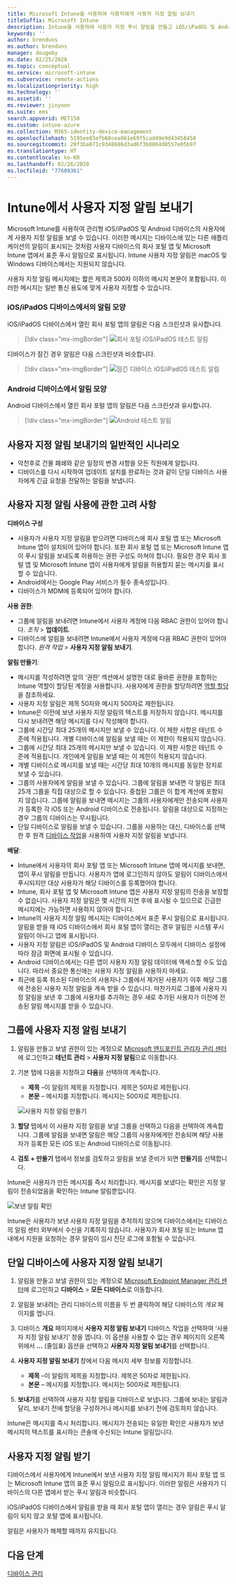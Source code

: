 ```yaml
---
title: Microsoft Intune을 사용하여 사용자에게 사용자 지정 알림 보내기
titleSuffix: Microsoft Intune
description: Intune을 사용하여 사용자 지정 푸시 알림을 만들고 iOS/iPadOS 및 Android 디바이스의 사용자에게 보내기
keywords: ''
author: brenduns
ms.author: brenduns
manager: dougeby
ms.date: 02/25/2020
ms.topic: conceptual
ms.service: microsoft-intune
ms.subservice: remote-actions
ms.localizationpriority: high
ms.technology: ''
ms.assetid: ''
ms.reviewer: jinyoon
ms.suite: ems
search.appverid: MET150
ms.custom: intune-azure
ms.collection: M365-identity-device-management
ms.openlocfilehash: 5195ee83efb68cea061e69f5cad49e9d43458450
ms.sourcegitcommit: 29f3ba071c9348686d3ad6f3b8864d8557e05b97
ms.translationtype: HT
ms.contentlocale: ko-KR
ms.lasthandoff: 02/26/2020
ms.locfileid: "77609361"
---
```

# <a name="send-custom-notifications-in-intune"></a>Intune에서 사용자 지정 알림 보내기  

Microsoft Intune를 사용하여 관리형 iOS/iPadOS 및 Android 디바이스의 사용자에게 사용자 지정 알림을 보낼 수 있습니다. 이러한 메시지는 디바이스에 있는 다른 애플리케이션의 알림이 표시되는 것처럼 사용자 디바이스의 회사 포털 앱 및 Microsoft Intune 앱에서 표준 푸시 알림으로 표시됩니다. Intune 사용자 지정 알림은 macOS 및 Windows 디바이스에서는 지원되지 않습니다.   

사용자 지정 알림 메시지에는 짧은 제목과 500자 이하의 메시지 본문이 포함됩니다. 이러한 메시지는 일반 통신 용도에 맞게 사용자 지정할 수 있습니다.

### <a name="what-the-notification-looks-like-on-an-iosipados-device"></a>iOS/iPadOS 디바이스에서의 알림 모양

iOS/iPadOS 디바이스에서 열린 회사 포털 앱의 알림은 다음 스크린샷과 유사합니다.

> [!div class="mx-imgBorder"]
> ![회사 포털 iOS/iPadOS 테스트 알림](./media/custom-notifications/105046-1.png)

디바이스가 잠긴 경우 알림은 다음 스크린샷과 비슷합니다.

> [!div class="mx-imgBorder"]
> ![잠긴 디바이스 iOS/iPadOS 테스트 알림](./media/custom-notifications/105046-2.png)

### <a name="what-the-notification-looks-like-on-an-android-device"></a>Android 디바이스에서 알림 모양

Android 디바이스에서 열린 회사 포털 앱의 알림은 다음 스크린샷과 유사합니다.

> [!div class="mx-imgBorder"]
> ![Android 테스트 알림](./media/custom-notifications/105046-3.png)

## <a name="common-scenarios-for-sending-custom-notifications"></a>사용자 지정 알림 보내기의 일반적인 시나리오  

- 악천후로 건물 폐쇄와 같은 일정의 변경 사항을 모든 직원에게 알립니다.
- 디바이스를 다시 시작하여 업데이트 설치를 완료하는 것과 같이 단일 디바이스 사용자에게 긴급 요청을 전달하는 알림을 보냅니다.

## <a name="considerations-for-using-custom-notifications"></a>사용자 지정 알림 사용에 관한 고려 사항

**디바이스 구성**

- 사용자가 사용자 지정 알림을 받으려면 디바이스에 회사 포털 앱 또는 Microsoft Intune 앱이 설치되어 있어야 합니다. 또한 회사 포털 앱 또는 Microsoft Intune 앱이 푸시 알림을 보내도록 허용하는 권한 구성도 마쳐야 합니다. 필요한 경우 회사 포털 앱 및 Microsoft Intune 앱이 사용자에게 알림을 허용할지 묻는 메시지를 표시할 수 있습니다.
- Android에서는 Google Play 서비스가 필수 종속성입니다.
- 디바이스가 MDM에 등록되어 있어야 합니다.

**사용 권한**:

- 그룹에 알림을 보내려면 Intune에서 사용자 계정에 다음 RBAC 권한이 있어야 합니다. *조직* > **업데이트**.
- 디바이스에 알림을 보내려면 Intune에서 사용자 계정에 다음 RBAC 권한이 있어야 합니다. *원격 작업* > **사용자 지정 알림 보내기**.

**알림 만들기**:
 
- 메시지를 작성하려면 앞의 ‘권한’ 섹션에서 설명한 대로 올바른 권한을 포함하는 Intune 역할이 할당된 계정을 사용합니다.  사용자에게 권한을 할당하려면 [역할 할당](../fundamentals/role-based-access-control.md#role-assignments)을 참조하세요.
- 사용자 지정 알림은 제목 50자와 메시지 500자로 제한됩니다.  
- Intune은 이전에 보낸 사용자 지정 알림의 텍스트를 저장하지 않습니다. 메시지를 다시 보내려면 해당 메시지를 다시 작성해야 합니다.  
- 그룹에 시간당 최대 25개의 메시지만 보낼 수 있습니다. 이 제한 사항은 테넌트 수준에 적용됩니다. 개별 디바이스에 알림을 보낼 때는 이 제한이 적용되지 않습니다.
- 그룹에 시간당 최대 25개의 메시지만 보낼 수 있습니다. 이 제한 사항은 테넌트 수준에 적용됩니다. 개인에게 알림을 보낼 때는 이 제한이 적용되지 않습니다.
- 개별 디바이스로 메시지를 보낼 때는 시간당 최대 10개의 메시지를 동일한 장치로 보낼 수 있습니다.
- 그룹의 사용자에게 알림을 보낼 수 있습니다. 그룹에 알림을 보내면 각 알림은 최대 25개 그룹을 직접 대상으로 할 수 있습니다. 중첩된 그룹은 이 합계 계산에 포함되지 않습니다. 그룹에 알림을 보내면 메시지는 그룹의 사용자에게만 전송되며 사용자가 등록한 각 iOS 또는 Android 디바이스로 전송됩니다. 알림을 대상으로 지정하는 경우 그룹의 디바이스는 무시됩니다.
- 단일 디바이스로 알림을 보낼 수 있습니다. 그룹을 사용하는 대신, 디바이스를 선택한 후 원격 [디바이스 작업](device-management.md#available-device-actions)을 사용하여 사용자 지정 알림을 보냅니다.  

**배달**:

- Intune에서 사용자의 회사 포털 앱 또는 Microsoft Intune 앱에 메시지를 보내면, 앱이 푸시 알림을 만듭니다. 사용자가 앱에 로그인하지 않아도 알림이 디바이스에서 푸시되지만 대상 사용자가 해당 디바이스를 등록했어야 합니다.
- Intune, 회사 포털 앱 및 Microsoft Intune 앱은 사용자 지정 알림의 전송을 보장할 수 없습니다. 사용자 지정 알림은 몇 시간의 지연 후에 표시될 수 있으므로 긴급한 메시지에는 가능하면 사용하지 않아야 합니다.  
- Intune의 사용자 지정 알림 메시지는 디바이스에서 표준 푸시 알림으로 표시됩니다. 알림을 받을 때 iOS 디바이스에서 회사 포털 앱이 열리는 경우 알림은 시스템 푸시 알림이 아니고 앱에 표시됩니다.  
- 사용자 지정 알림은 iOS/iPadOS 및 Android 디바이스 모두에서 디바이스 설정에 따라 잠금 화면에 표시될 수 있습니다.  
- Android 디바이스에서는 다른 앱이 사용자 지정 알림 데이터에 액세스할 수도 있습니다. 따라서 중요한 통신에는 사용자 지정 알림을 사용하지 마세요.  
- 최근에 등록 취소된 디바이스의 사용자나 그룹에서 제거된 사용자가 이후 해당 그룹에 전송된 사용자 지정 알림을 계속 받을 수 있습니다.  마찬가지로 그룹에 사용자 지정 알림을 보낸 후 그룹에 사용자를 추가하는 경우 새로 추가된 사용자가 이전에 전송된 알림 메시지를 받을 수 있습니다.  

## <a name="send-a-custom-notification-to-groups"></a>그룹에 사용자 지정 알림 보내기

1. 알림을 만들고 보낼 권한이 있는 계정으로 [Microsoft 엔드포인트 관리자 관리 센터](https://go.microsoft.com/fwlink/?linkid=2109431)에 로그인하고 **테넌트 관리** > **사용자 지정 알림**으로 이동합니다.  

2. 기본 탭에 다음을 지정하고 **다음**을 선택하여 계속합니다.  
   - **제목** –이 알림의 제목을 지정합니다. 제목은 50자로 제한됩니다.  
   - **본문** – 메시지를 지정합니다. 메시지는 500자로 제한됩니다.

   ![사용자 지정 알림 만들기](./media/custom-notifications/custom-notifications.png)  

3. **할당** 탭에서 이 사용자 지정 알림을 보낼 그룹을 선택하고 다음을 선택하여 계속합니다. 그룹에 알림을 보내면 알림은 해당 그룹의 사용자에게만 전송되며 해당 사용자가 등록한 모든 iOS 또는 Android 디바이스로 이동됩니다.

4. **검토 + 만들기** 탭에서 정보를 검토하고 알림을 보낼 준비가 되면 **만들기**를 선택합니다.  

Intune은 사용자가 만든 메시지를 즉시 처리합니다. 메시지를 보냈다는 확인은 지정 알림이 전송되었음을 확인하는 Intune 알림뿐입니다.  

![보낸 알림 확인](./media/custom-notifications/notification-sent.png)  

Intune은 사용자가 보낸 사용자 지정 알림을 추적하지 않으며 디바이스에서는 디바이스의 알림 센터 외부에서 수신을 기록하지 않습니다. 사용자가 회사 포털 또는 Intune 앱 내에서 지원을 요청하는 경우 알림이 임시 진단 로그에 포함될 수 있습니다.

## <a name="send-a-custom-notification-to-a-single-device"></a>단일 디바이스에 사용자 지정 알림 보내기

1. 알림을 만들고 보낼 권한이 있는 계정으로 [Microsoft Endpoint Manager 관리 센터](https://go.microsoft.com/fwlink/?linkid=2109431)에 로그인하고 **디바이스** > **모든 디바이스**로 이동합니다.

2. 알림을 보내려는 관리 디바이스의 이름을 두 번 클릭하여 해당 디바이스의 *개요* 페이지를 엽니다.

3. 디바이스 **개요** 페이지에서 **사용자 지정 알림 보내기** 디바이스 작업을 선택하여 ‘사용자 지정 알림 보내기’ 창을 엽니다.  이 옵션을 사용할 수 없는 경우 페이지의 오른쪽 위에서 **...** (줄임표) 옵션을 선택하고 **사용자 지정 알림 보내기**를 선택합니다.

4. **사용자 지정 알림 보내기** 창에서 다음 메시지 세부 정보를 지정합니다.  

   - **제목** –이 알림의 제목을 지정합니다. 제목은 50자로 제한됩니다.  
   - **본문** – 메시지를 지정합니다. 메시지는 500자로 제한됩니다.  

5. **보내기**를 선택하여 사용자 지정 알림을 디바이스로 보냅니다. 그룹에 보내는 알림과 달리, 보내기 전에 할당을 구성하거나 메시지를 보내기 전에 검토하지 않습니다.  

Intune은 메시지를 즉시 처리합니다. 메시지가 전송되는 유일한 확인은 사용자가 보낸 메시지의 텍스트를 표시하는 콘솔에 수신되는 Intune 알림입니다.  

## <a name="receive-a-custom-notification"></a>사용자 지정 알림 받기

디바이스에서 사용자에게 Intune에서 보낸 사용자 지정 알림 메시지가 회사 포털 앱 또는 Microsoft Intune 앱의 표준 푸시 알림으로 표시됩니다. 이러한 알림은 사용자가 디바이스의 다른 앱에서 받는 푸시 알림과 비슷합니다.  

iOS/iPadOS 디바이스에서 알림을 받을 때 회사 포털 앱이 열리는 경우 알림은 푸시 알림이 되지 않고 포털 앱에 표시됩니다.  

알림은 사용자가 해제할 때까지 유지됩니다.  

## <a name="next-steps"></a>다음 단계

[디바이스 관리](device-management.md)
